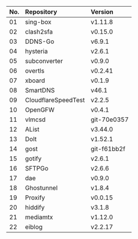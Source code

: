 | No. | Repository | Version |
| --- | :--------- | :------ |
| 01 | sing-box | v1.11.8 |
| 02 | clash2sfa | v0.15.0 |
| 03 | DDNS-Go | v6.9.1 |
| 04 | hysteria | v2.6.1 |
| 05 | subconverter | v0.9.0 |
| 06 | overtls | v0.2.41 |
| 07 | xboard | v0.1.9 |
| 08 | SmartDNS | v46.1 |
| 09 | CloudflareSpeedTest | v2.2.5 |
| 10 | OpenGFW | v0.4.1 |
| 11 | vlmcsd | git-70e0357 |
| 12 | AList | v3.44.0 |
| 13 | Dolt | v1.52.1 |
| 14 | gost | git-f61bb2f |
| 15 | gotify | v2.6.1 |
| 16 | SFTPGo | v2.6.6 |
| 17 | dae | v0.9.0 |
| 18 | Ghostunnel | v1.8.4 |
| 19 | Proxify | v0.0.15 |
| 20 | hiddify | v3.1.8 |
| 21 | mediamtx | v1.12.0 |
| 22 | eiblog | v2.2.17 |
